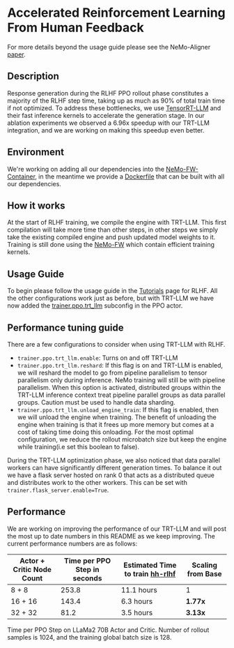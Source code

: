 # Accelerated Reinforcement Learning From Human Feedback

For more details beyond the usage guide please see the NeMo-Aligner [paper](https://arxiv.org/abs/2405.01481).

## Description
Response generation during the RLHF PPO rollout phase constitutes a majority of the RLHF step time, taking up as much as 90% of total train time if not optimized. To address these bottlenecks, we use [TensorRT-LLM](https://github.com/NVIDIA/TensorRT-LLM) and their fast inference kernels to accelerate the generation stage. In our ablation experiments we observed a 6.96x speedup with our TRT-LLM integration, and we are working on making this speedup even better.

## Environment

We're working on adding all our dependencies into the [NeMo-FW-Container](https://catalog.ngc.nvidia.com/orgs/nvidia/containers/nemo), in the meantime we provide a [Dockerfile](Dockerfile) that can be built with all our dependencies.

## How it works
At the start of RLHF training, we compile the engine with TRT-LLM. This first compilation will take more time than other steps, in other steps we simply take the existing compiled engine and push updated model weights to it. Training is still done using the [NeMo-FW](https://github.com/NVIDIA/NeMo) which contain efficient training kernels.

## Usage Guide

To begin please follow the usage guide in the [Tutorials](https://docs.nvidia.com/nemo-framework/user-guide/latest/modelalignment/index.html) page for RLHF. All the other configurations work just as before, but with TRT-LLM we have now added the [trainer.ppo.trt_llm](examples/nlp/gpt/conf/gpt_ppo_actor.yaml#L39) subconfig in the PPO actor.

## Performance tuning guide
There are a few configurations to consider when using TRT-LLM with RLHF.

* `trainer.ppo.trt_llm.enable`: Turns on and off TRT-LLM 
* `trainer.ppo.trt_llm.reshard`: If this flag is on and TRT-LLM is enabled, we will reshard the model to go from pipeline parallelism to tensor parallelism only during inference. NeMo training will still be with pipeline parallelism. When this option is activated, distributed groups within the TRT-LLM inference context treat pipeline parallel groups as data parallel groups. Caution must be used to handle data sharding.
* `trainer.ppo.trt_llm.unload_engine_train`: If this flag is enabled, then we will unload the engine when training. The benefit of unloading the engine when training is that it frees up more memory but comes at a cost of taking time doing this onloading. For the most optimal configuration, we reduce the rollout microbatch size but keep the engine while training(i.e set this boolean to false). 

During the TRT-LLM optimization phase, we also noticed that data parallel workers can have significantly different generation times. To balance it out we have a flask server hosted on rank 0 that acts as a distributed queue and distributes work to the other workers. This can be set with `trainer.flask_server.enable=True`.

## Performance
We are working on improving the performance of our TRT-LLM and will post the most up to date numbers in this README as we keep improving. The current performance numbers are as follows:

| Actor + Critic Node Count | Time per PPO Step in seconds | Estimated Time to train [hh-rlhf](https://huggingface.co/datasets/Anthropic/hh-rlhf) | Scaling from Base |
|---------------------------|----------------------------- |------------------------------------------------------------------------------------|-------------------|
| 8 + 8                     | 253.8                        | 11.1 hours                                                                         | 1                 |
| 16 + 16                   | 143.4                        | 6.3 hours                                                                          | **1.77x**         |
| 32 + 32                   | 81.2                         | 3.5 hours                                                                          | **3.13x**         |

Time per PPO Step on LLaMa2 70B Actor and Critic. Number of rollout samples is 1024, and the training global batch size is 128.
